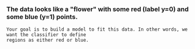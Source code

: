 ### The data looks like a "flower" with some red (label y=0) and some blue (y=1) points. 
    Your goal is to build a model to fit this data. In other words, we want the classifier to define 
    regions as either red or blue.
